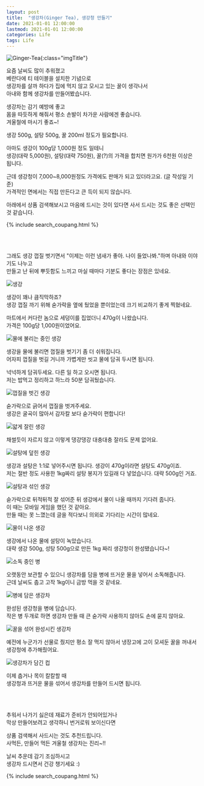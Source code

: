```yaml
---
layout: post
title:  "생강차(Ginger Tea), 생강청 만들기"
date: 2021-01-01 12:00:00
lastmod: 2021-01-01 12:00:00 
categories: Life
tags: Life
---
```


![Ginger-Tea](https://s3.ap-northeast-2.amazonaws.com/media.dveamer.com/images/2021/ginger-tea/resized_PXL_20210101_140301739.jpg){:class="imgTitle"}  

요즘 날씨도 많이 추워졌고  
베란다에 티 테이블을 설치한 기념으로  
생강차를 살까 하다가 집에 먹지 않고 모시고 있는 꿀이 생각나서  
아내와 함께 생강차를 만들어봤습니다.  

생강차는 감기 예방에 좋고  
몸을 따듯하게 해줘서 평소 손발이 차가운 사람에겐 좋습니다.  
겨울철에 마시기 좋죠~!  

<!--more-->

생강 500g, 설탕 500g, 꿀 200ml 정도가 필요합니다.  

아마도 생강이 100g당 1,000원 정도 일테니  
생강(대략 5,000원), 설탕(대략 750원), 꿀(?)의 가격을 합치면 원가가 6천원 이상은 됩니다.  

근데 생강청이 7,000~8,000원정도 가격에도 판매가 되고 있더라고요. (글 작성일 기준)  
가격적인 면에서는 직접 만든다고 큰 득이 되지 않습니다.  

아래에서 상품 검색해보시고 마음에 드시는 것이 있다면 사서 드시는 것도 좋은 선택인 것 같습니다.  

{% include search_coupang.html %}

<br/>
<br/>

그래도 생강 껍질 벗기면서 "이제는 이런 냄새가 좋아. 나이 들었나봐."하며 아내와 이야기도 나누고  
만들고 난 뒤에 뿌듯함도 느끼고 마실 때마다 기분도 좋다는 장점은 있네요.  


![생강](https://s3.ap-northeast-2.amazonaws.com/media.dveamer.com/images/2021/ginger-tea/resized_PXL_20210101_120518809.jpg)  

생강이 꽤나 큼직막하죠?  
생강 껍질 까기 위해 숟가락을 옆에 뒀었을 뿐이었는데 크기 비교하기 좋게 찍혔네요.  

마트에서 커다란 놈으로 세덩이를 집었더니 470g이 나왔습니다.  
가격은 100g당 1,000원이었어요.  




![물에 불리는 중인 생강](https://s3.ap-northeast-2.amazonaws.com/media.dveamer.com/images/2021/ginger-tea/resized_PXL_20210101_120558055.jpg)  

생강을 물에 불리면 껍질을 벗기기 좀 더 쉬워집니다.  
어자피 껍질을 벗길 거니까 가볍게만 씻고 물에 담궈 두시면 됩니다.  

넉넉하게 담궈두세요. 다른 일 하고 오시면 됩니다.  
저는 밥먹고 정리하고 하느라 50분 담궈뒀습니다.  


![껍질을 벗긴 생강](https://s3.ap-northeast-2.amazonaws.com/media.dveamer.com/images/2021/ginger-tea/resized_PXL_20210101_123908092.jpg)  

숟가락으로 긁어서 껍질을 벗겨주세요.  
생강은 굴곡이 많아서 감자칼 보다 숟가락이 편합니다!  

![얇게 잘린 생강](https://s3.ap-northeast-2.amazonaws.com/media.dveamer.com/images/2021/ginger-tea/resized_PXL_20210101_125455073.jpg)  

채썰듯이 자르지 않고 이렇게 댕강댕강 대충대충 잘라도 문제 없어요.  

![설탕에 덮힌 생강](https://s3.ap-northeast-2.amazonaws.com/media.dveamer.com/images/2021/ginger-tea/resized_PXL_20210101_130011573.jpg)  

생강과 설탕은 1:1로 넣어주시면 됩니다. 생강이 470g이라면 설탕도 470g이죠.  
저는 절반 정도 사용한 1kg짜리 설탕 봉지가 있길래 다 넣었습니다. 대략 500g인 거죠.  

![설탕과 섞인 생강](https://s3.ap-northeast-2.amazonaws.com/media.dveamer.com/images/2021/ginger-tea/resized_PXL_20210101_130119752.jpg)  

숟가락으로 뒤적뒤적 잘 섞어준 뒤 생강에서 물이 나올 때까지 기다려 줍니다.  
이 때는 모바일 게임을 했던 것 같아요.  
만들 때는 못 느꼈는데 글을 적다보니 의외로 기다리는 시간이 많네요.  

![물이 나온 생강](https://s3.ap-northeast-2.amazonaws.com/media.dveamer.com/images/2021/ginger-tea/resized_PXL_20210101_135508265.jpg)  

생강에서 나온 물에 설탕이 녹았습니다.  
대략 생강 500g, 성탕 500g으로 만든 1kg 짜리 생강청이 완성됐습니다~!  

<!--ads-->

![소독 중인 병](https://s3.ap-northeast-2.amazonaws.com/media.dveamer.com/images/2021/ginger-tea/resized_PXL_20210101_125630838.jpg)  

오랫동안 보관할 수 있으니 생강차를 담을 병에 뜨거운 물을 넣어서 소독해줍니다.  
근데 날씨도 춥고 고작 1kg이니 금방 먹을 것 같네요.  

![병에 담은 생강차](https://s3.ap-northeast-2.amazonaws.com/media.dveamer.com/images/2021/ginger-tea/resized_PXL_20210101_140142850.jpg)  

완성된 생강청을 병에 담습니다.  
작은 병 두개로 하면 생강차 만들 때 큰 숟가락 사용하지 않아도 손에 묻지 않아요.  

![꿀을 섞어 완성시킨 생강차](https://s3.ap-northeast-2.amazonaws.com/media.dveamer.com/images/2021/ginger-tea/resized_PXL_20210101_140301739.jpg)  

예전에 누군가가 선물로 줬지만 평소 잘 먹지 않아서 냉장고에 고이 모셔둔 꿀을 꺼내서 생강청에 추가해줬어요.  
 
![생강차가 담긴 컵](https://s3.ap-northeast-2.amazonaws.com/media.dveamer.com/images/2021/ginger-tea/resized_PXL_20210102_043929741.jpg)  

이제 춥거나 목이 칼칼할 때  
생강청과 뜨거운 물을 섞어서 생강차를 만들어 드시면 됩니다.  

<br/>
<br/>

추워서 나가기 싫은데 재료가 준비가 안되어있거나  
막상 만들어보려고 생각하니 번거로워 보이신다면  

상품 검색해서 사드시는 것도 추천드립니다.  
사먹든, 만들어 먹든 겨울철 생강차는 진리~!!  

날씨 추운데 감기 조심하시고  
생강차 드시면서 건강 챙기세요 :)  

{% include search_coupang.html %}

<script>
var inputs = $("input[name='q']");
for(var i=0; i<inputs.length; i++) {
    inputs[i].value="생강청";
}
</script>

<br/>
<br/>
<br/>
<br/>
<br/>
<br/>
